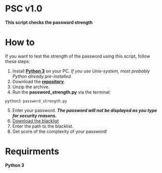 # PSC v1.0
 **This script checks the password strength**
# How to
If you want to test the strength of the password using this script, follow these steps:  
1. Install [**Python 3**](https://www.python.org/) on your PC. *If you use Unix-system, most probably Python already pre-installed.*
2. Download the [**repository**](https://github.com/DjapelZed/6_password_strength/archive/master.zip).
3. Unzip the archive.
4. Run the **password_strength.py** via the terminal:
```
python3 password_strength.py
```
5. Enter your password. ***The password will not be displayed as you type for security reasons.***
6. [Download the blacklist](https://raw.githubusercontent.com/danielmiessler/SecLists/master/Passwords/10k_most_common.txt)
7. Enter the path to the blacklist.
8. Get score of the complexity of your password!

# Requirments
**Python 3**
